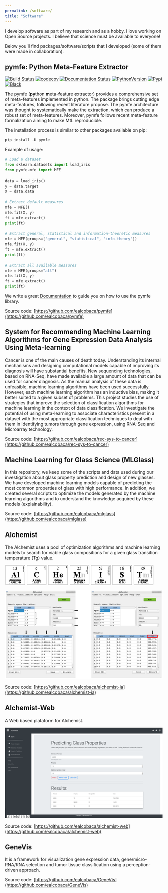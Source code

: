 ```yaml
---
permalink: /software/
title: "Software"
---
```


I develop software as part of my research and as a hobby. I love working on Open Source projects. I believe that science must be available to everyone!

Below you'll find packages/software/scripts that I developed (some of them were made in collaboration).

pymfe: Python Meta-Feature Extractor
------------------------------------

[![Build Status](https://travis-ci.org/ealcobaca/pymfe.svg?branch=master)](https://travis-ci.org/ealcobaca/pymfe)
[![codecov](https://codecov.io/gh/ealcobaca/pymfe/branch/master/graph/badge.svg)](https://codecov.io/gh/ealcobaca/pymfe)
[![Documentation Status](https://readthedocs.org/projects/pymfe/badge/?version=latest)](https://pymfe.readthedocs.io/en/latest/?badge=latest)
[![PythonVersion](https://img.shields.io/pypi/pyversions/pymfe.svg)](https://www.python.org/downloads/release/python-370/)
[![Pypi](https://badge.fury.io/py/pymfe.svg)](https://badge.fury.io/py/pymfe)
[![Black](https://img.shields.io/badge/code%20style-black-000000.svg)](https://github.com/psf/black)

The pymfe (**py**thon **m**eta-**f**eature **e**xtractor) provides a
comprehensive set of meta-features implemented in python. The package brings
cutting edge meta-features, following recent literature propose. The pymfe
architecture was thought to systematically make the extraction, which can
produce a robust set of meta-features. Moreover, pymfe follows recent
meta-feature formalization aiming to make MtL reproducible.


The installation process is similar to other packages available on pip:
```python
pip install -U pymfe
```

Example of usage:
```python
# Load a dataset
from sklearn.datasets import load_iris
from pymfe.mfe import MFE

data = load_iris()
y = data.target
X = data.data

# Extract default measures
mfe = MFE()
mfe.fit(X, y)
ft = mfe.extract()
print(ft)

# Extract general, statistical and information-theoretic measures
mfe = MFE(groups=["general", "statistical", "info-theory"])
mfe.fit(X, y)
ft = mfe.extract()
print(ft)

# Extract all available measures
mfe = MFE(groups="all")
mfe.fit(X, y)
ft = mfe.extract()
print(ft)
```

We write a great [Documentation](https://pymfe.readthedocs.io/en/latest/?badge=latest)
to guide you on how to use the pymfe library.

Source code: [https://github.com/ealcobaca/pymfe](https://github.com/ealcobaca/pymfe)


System for Recommending Machine Learning Algorithms for Gene Expression Data Analysis Using Meta-learning
---------------------------------------------------------------------------------------------------------

Cancer is one of the main causes of death today. Understanding its internal mechanisms and designing computational models capable of improving its diagnosis will have substantial benefits. New sequencing technologies, based on RNA-Seq, have made available a large amount of data that can be used for cancer diagnosis. As the manual analysis of these data is unfeasible, machine learning algorithms have been used successfully. However, each machine learning algorithm has an inductive bias, making it better suited to a given subset of problems. This project studies the use of strategies that improve the selection of classification algorithms for machine learning in the context of data classification. We investigate the potential of using meta-learning to associate characteristics present in a dataset with the most appropriate classification techniques to deal with them in identifying tumors through gene expression, using RNA-Seq and Microarray technology.

Source code: [https://github.com/ealcobaca/rec-sys-to-cancer](https://github.com/ealcobaca/rec-sys-to-cancer)


Machine Learning for Glass Science (MLGlass)
--------------------------------------------
In this repository, we keep some of the scripts and data used during our investigation about glass property prediction and design of new glasses. We have developed machine learning models capable of predicting the most common properties of glass with high performance. In addition, we created several scripts to optimize the models generated by the machine learning algorithms and to understand the knowledge acquired by these models (explainability).

Source code: [https://github.com/ealcobaca/mlglass](https://github.com/ealcobaca/mlglass)


Alchemist
---------
The Alchemist uses a pool of optimization algorithms and machine learning models to search for viable glass compositions for a given glass transition temperature (Tg) value.

![logo alchemist](/images/logo-alchemist-periodic-table.png)

![alchemist example](/images/alchemist-2018.png)


Source code: [https://github.com/ealcobaca/alchemist-ia](https://github.com/ealcobaca/alchemist-ia)


Alchemist-Web
-------------
A Web based plataform for Alchemist.

![alchemist web example](/images/alchemist-example.png)

Source code: [https://github.com/ealcobaca/alchemist-web](https://github.com/ealcobaca/alchemist-web)



GeneVis
-------
It is a framework for visualization gene expression data, gene/micro-RNA/RNA selection and tumor tissue classification using a perception-driven approach.

Source code: [https://github.com/ealcobaca/GeneVis](https://github.com/ealcobaca/GeneVis)
